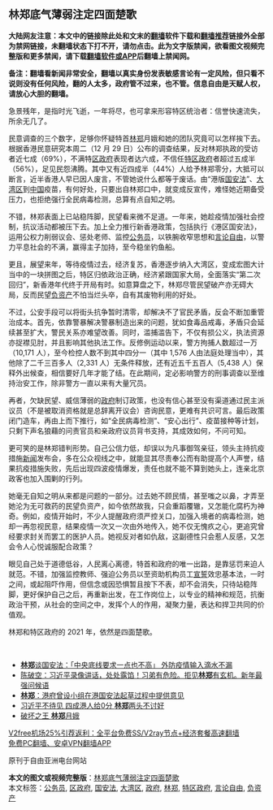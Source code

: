  <h2>林郑底气薄弱注定四面楚歌</h2> <p class="notice"><b>大陆网友注意：本文中的链接除此处和文末的<a href="https://github.com/bannedbook/fanqiang" >翻墙</a>软件下载和<a href="https://github.com/killgcd/justmysocks/blob/master/README.md">翻墙推荐</a>链接外全部为禁网链接，未翻墙状态下打不开，请勿点击。此为文字版禁闻，欲看图文视频完整版和更多禁闻，请下载<a href="https://github.com/bannedbook/fanqiang">翻墙软件或APP</a>后翻墙上禁闻网。</p><p>备注：翻墙看新闻非常安全，翻墙以真实身份发表敏感言论有一定风险，但只看不说则没有任何风险，翻的人太多，政府管不过来，也不管。信息自由是天赋人权，请放心大胆的翻墙。</b></p>  <div class="entry">  <p>急景残年，是指时光飞逝，一年将尽，也可拿来形容特区统治者：信誉快速流失，所余无几了。</p> <p>民意调查的三个数字，足够你怀疑特首<a href="https://www.bannedbook.org/bnews/tag/%E6%9E%97%E9%83%91/" class="st_tag internal_tag" rel="tag" title="标签 林郑 下的日志">林郑</a>月娥和她的团队究竟可以怎样挨下去。根据香港民意研究本周二（12 月 29 日）公布的调查结果，反对林郑执政的受访者近七成（69%），不满特<a href="https://www.bannedbook.org/bnews/tag/%E5%8C%BA%E6%94%BF%E5%BA%9C/" class="st_tag internal_tag" rel="tag" title="标签 区政府 下的日志">区政府</a>表现者达六成，不信任<a href="https://www.bannedbook.org/bnews/tag/%E7%89%B9%E5%8C%BA%E6%94%BF%E5%BA%9C/" class="st_tag internal_tag" rel="tag" title="标签 特区政府 下的日志">特区政府</a>者超过五成半（56%），足见民怨沸腾。其中又有近四成半（44%）人给予林郑零分，大抵可以断言，近半香港人早已因人废言，不管她说什么都等于废话。由“港版<a href="https://www.bannedbook.org/bnews/tag/%e5%9b%bd%e5%ae%89%e6%b3%95/" class="st_tag internal_tag" rel="tag" title="标签 国安法 下的日志">国安法</a>”、<a href="https://www.bannedbook.org/bnews/tag/%E5%A4%A7%E6%B9%BE%E5%8C%BA/" class="st_tag internal_tag" rel="tag" title="标签 大湾区 下的日志">大湾区</a>到<span class='wp_keywordlink_affiliate'><a href="https://www.bannedbook.org/" title="中国" target="_blank">中国</a></span>疫苗，有何好处，只要出自林郑口中，就变成反宣传，难怪她近期备受压力，也拒绝强行全民病毒检测，总算有点自知之明。</p> <p>不错，林郑表面上已站稳阵脚，民望看来微不足道。一年来，她趁疫情加强社会控制，抗议活动都被压下去。加上全力推行新香港政策，包括执行《港区国安法》，运用公权力削弱议会、惩处老师、监控<a href="https://www.bannedbook.org/bnews/tag/%e5%85%ac%e5%8a%a1%e5%91%98/" class="st_tag internal_tag" rel="tag" title="标签 公务员 下的日志">公务员</a>，以铁腕收窄思想和<a href="https://www.bannedbook.org/bnews/tag/%e8%a8%80%e8%ae%ba%e8%87%aa%e7%94%b1/" class="st_tag internal_tag" rel="tag" title="标签 言论自由 下的日志">言论自由</a>，以警力平息社会的不满，赢得主子加持，至今稳坐钓鱼船。</p>  <p>更且，展望来年，等待疫情过去，经济复苏，香港逐步纳入大湾区，变成宏图大计当中的一块拼图之后，特区归依政治正确，经济紧跟国家大局，全面落实“第二次回归”，新香港年代终于开局有时。如意算盘之下，林郑尽管民望破产亦无碍大局，反而民望<a href="https://www.bannedbook.org/bnews/tag/%E8%B4%9F%E8%B5%84%E4%BA%A7/" class="st_tag internal_tag" rel="tag" title="标签 负资产 下的日志">负资产</a>不怕当烂头卒，自有其废物利用的好处。</p> <p>不过，公安手段可以将街头抗争暂时清零，却解决不了官民矛盾，反会不断加重管治成本。首先，依靠警暴解决警暴制造出来的问题，犹如食毒品戒毒，矛盾只会延续甚至扩大，警民关系亦难望改善。同时，滥捕滥告下，不仅有损公义，执法资源亦捉襟见肘，并且影响其他执法工作。反修例运动以来，警方拘捕人数超过一万（10,171 人），至今检控人数不到其中四分一（其中 1,576 人由法庭处理当中），其他除了二千三百多人（2,331 人）无条件释放，还有近五千五百人（5,438 人）保释外出候查，相信要好几年才能了结。在此期间，定必影响警方的刑事调查以至维持治安工作，除非警方一直以来有大量冗员。</p> <p>再者，欠缺民望、威信薄弱的<a href="https://www.bannedbook.org/bnews/tag/%e6%94%bf%e5%ba%9c/" class="st_tag internal_tag" rel="tag" title="标签 政府 下的日志">政府</a>制订政策，也没有信心甚至没有渠道通过民主派议员（不是被取消资格就是总辞离开议会）咨询民意，更难有共识可言。最后政策闭门造车，再由上而下推行，如“全民病毒检测”、“安心出行”、疫苗接种等计划，只剩下声名狼藉的问责官员和亲政府议员背书支持，其成效如何，不问可知。</p>  <p>更可笑的是林郑错判形势。自己公信力低，却误以为凡事御驾亲征，领头主持抗疫措施<span class='wp_keywordlink_affiliate'><a href="https://www.bannedbook.org/" title="新闻">新闻</a></span>发布会，多在公众视线之中，就能显其尽责奉公而有助提高个人声誉，结果抗疫措施失败，先后出现四波疫情爆发，责任也就不能不算到她头上，连亲北京政客也加入围剿的行列。</p> <p>她毫无自知之明从来都是问题的一部分。过去她不顾民情，甚至嗤之以鼻，才弄至她沦为无可救药的民望负资产，如今依然故我，只会重蹈覆辙，又怎能化腐朽为神奇。例如，疫情开始时，不少人提醒政府须严控关口，加强入境者的病毒检测，她却一再忽视民意，结果疫情一次又一次由外地传入，她不仅无愧疚之心，更追究曾经要求封关而罢工的医护人员。她视反对者如仇敌，这副德性只会惹人反感，又怎会令人心悦诚服配合政策？</p> <p>眼见自己处于道德低谷，人民离心离德，特首和政府的唯一出路，是靠惩罚来迫人就范。不错，加强监控教师、强迫公务员以至资助机构员工<span class='wp_keywordlink'><a href="https://www.bannedbook.org/forum5/topic17.html" title="宣誓与预言" target="_blank">宣誓</a></span>效忠基本法，一时之间，或起阻吓作用，但信念或因恐惧暂且按下不表，却不会消失，只待站稳阵脚，更好保护自己之后，再重新出发，在工作岗位上，以专业的精神和规范，抗衡政治干预，从社会的空间之中，发挥个人的作用，凝聚力量，表达和捍卫共同的价值观。</p>  <p>林郑和特区政府的 2021 年，依然是四面楚歌。</p> <p> </p> <ul class='op-related-articles' title='相关阅读'> <li><a href='https://www.bannedbook.org/bnews/headline/20210101/1459219.html' target='_blank'><b>林郑</b>谈国安法：「中央底线要求一点也不高」 外防疫情输入滴水不漏</a></li> <li><a href='https://www.bannedbook.org/bnews/cbnews/20210101/1459212.html' target='_blank'>陈破空：习近平录像讲话，处处露馅！习弟有危险。拒见<b>林郑</b>有玄机。新年最强问候语</a></li> <li><a href='https://www.bannedbook.org/bnews/baitai/20210101/1459167.html' target='_blank'><b>林郑</b>：港府曾设小组在港国安法起草过程中提供意见</a></li> <li><a href='https://www.bannedbook.org/bnews/comments/20210101/1458758.html' target='_blank'>习近平不待见 四成港人给0分 <b>林郑</b>两头不讨好</a></li> <li><a href='https://www.bannedbook.org/bnews/comments/20201231/1458641.html' target='_blank'>破坏之王 <b>林郑</b>月娥</a></li> </ul> <p class="texttj"> <a href="https://www.bannedbook.org/forum23/topic22702.html" target="_blank">V2free机场25%引荐返利：全平台免费SS/V2ray节点+经济套餐高速翻墙</a><br/> <a href="https://github.com/bannedbook/fanqiang/wiki/%E7%A6%81%E9%97%BB%E7%BD%91%E5%AE%89%E5%8D%93%E7%BF%BB%E5%A2%99%E6%96%B0%E9%97%BBAPP" target="_blank">免费PC翻墙、安卓VPN翻墙APP</a></p><p>原刊于自由亚洲电台网站</p> <a name='sharetosocial'></a>       <div><b>本文的图文或视频完整版</b>：<a href='https://www.bannedbook.org/bnews/comments/20210101/1459236.html'>林郑底气薄弱注定四面楚歌</a></div>  </div><!--END ENTRY--> <div class="postfooter"> <div>本文标签：<a href="https://www.bannedbook.org/bnews/tag/%e5%85%ac%e5%8a%a1%e5%91%98/" rel="tag">公务员</a>, <a href="https://www.bannedbook.org/bnews/tag/%E5%8C%BA%E6%94%BF%E5%BA%9C/" rel="tag">区政府</a>, <a href="https://www.bannedbook.org/bnews/tag/%e5%9b%bd%e5%ae%89%e6%b3%95/" rel="tag">国安法</a>, <a href="https://www.bannedbook.org/bnews/tag/%E5%A4%A7%E6%B9%BE%E5%8C%BA/" rel="tag">大湾区</a>, <a href="https://www.bannedbook.org/bnews/tag/%e6%94%bf%e5%ba%9c/" rel="tag">政府</a>, <a href="https://www.bannedbook.org/bnews/tag/%E6%9E%97%E9%83%91/" rel="tag">林郑</a>, <a href="https://www.bannedbook.org/bnews/tag/%E7%89%B9%E5%8C%BA%E6%94%BF%E5%BA%9C/" rel="tag">特区政府</a>, <a href="https://www.bannedbook.org/bnews/tag/%e8%a8%80%e8%ae%ba%e8%87%aa%e7%94%b1/" rel="tag">言论自由</a>, <a href="https://www.bannedbook.org/bnews/tag/%E8%B4%9F%E8%B5%84%E4%BA%A7/" rel="tag">负资产</a></div>  </div><!--END POSTFOOTER--> 